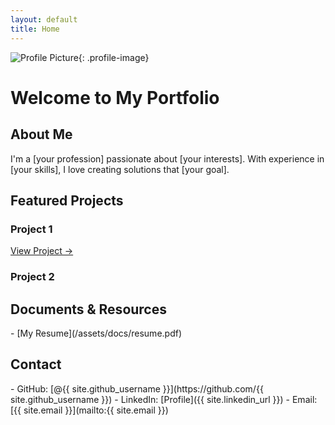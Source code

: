 ```yaml
---
layout: default
title: Home
---
```


![Profile Picture](/assets/images/profile.jpg){: .profile-image}

# Welcome to My Portfolio

## About Me
<div class="featured-content">
I'm a [your profession] passionate about [your interests]. With experience in [your skills], I love creating solutions that [your goal].
</div>

## Featured Projects

<div class="project-container">
  <div class="featured-content">
    <h3>Project 1</h3>
    <a href="[project link]" class="custom-link">View Project →</a>
  </div>

  <div class="featured-content">
    <h3>Project 2</h3>
  </div>
</div>

## Documents & Resources
<div class="document-container">
  - [My Resume](/assets/docs/resume.pdf)
</div>

## Contact
<div class="featured-content">
  - GitHub: [@{{ site.github_username }}](https://github.com/{{ site.github_username }})
  - LinkedIn: [Profile]({{ site.linkedin_url }})
  - Email: [{{ site.email }}](mailto:{{ site.email }})
</div>

